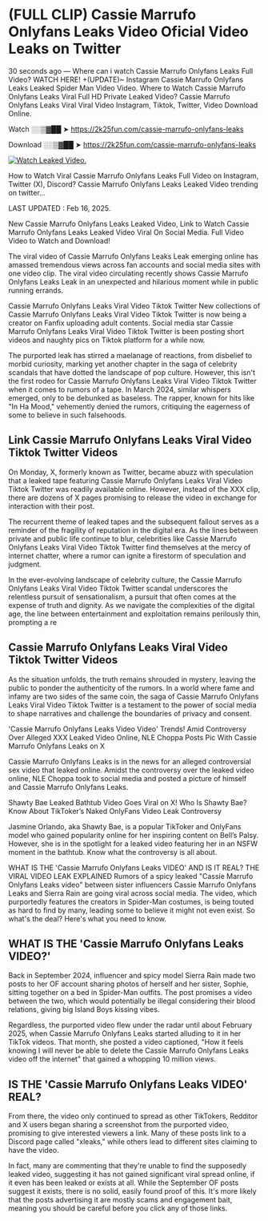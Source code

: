 # (FULL CLIP) Cassie Marrufo Onlyfans Leaks Video Oficial Video Leaks on Twitter

30 seconds ago — Where can i watch Cassie Marrufo Onlyfans Leaks Full Video? WATCH HERE! +(UPDATE)~ Instagram Cassie Marrufo Onlyfans Leaks Leaked Spider Man Video Video. Where to Watch Cassie Marrufo Onlyfans Leaks Viral Full HD Private Leaked Video? Cassie Marrufo Onlyfans Leaks Viral Viral Video Instagram, Tiktok, Twitter, Video Download Online.

Watch ░░▒▓██ ➤ https://2k25fun.com/cassie-marrufo-onlyfans-leaks

Download ░░▒▓██ ➤ https://2k25fun.com/cassie-marrufo-onlyfans-leaks

[![Watch Leaked Video.](https://miro.medium.com/v2/resize:fit:828/format:webp/1*cilzJN44JGOrTw9NJCrNHA.gif "Watch Leaked Video")](https://2k25fun.com/cassie-marrufo-onlyfans-leaks)

How to Watch Viral Cassie Marrufo Onlyfans Leaks Full Video on Instagram, Twitter (X), Discord? Cassie Marrufo Onlyfans Leaks Leaked Video trending on twitter...

LAST UPDATED : Feb 16, 2025.

New Cassie Marrufo Onlyfans Leaks Leaked Video, Link to Watch Cassie Marrufo Onlyfans Leaks Leaked Video Viral On Social Media. Full Video Video to Watch and Download!

The viral video of Cassie Marrufo Onlyfans Leaks Leak emerging online has amassed tremendous views across fan accounts and social media sites with one video clip. The viral video circulating recently shows Cassie Marrufo Onlyfans Leaks Leak in an unexpected and hilarious moment while in public running errands.

Cassie Marrufo Onlyfans Leaks Viral Video Tiktok Twitter New collections of Cassie Marrufo Onlyfans Leaks Viral Video Tiktok Twitter is now being a creator on Fanfix uploading adult contents. Social media star Cassie Marrufo Onlyfans Leaks Viral Video Tiktok Twitter is been posting short videos and naughty pics on Tiktok platform for a while now.

The purported leak has stirred a maelanage of reactions, from disbelief to morbid curiosity, marking yet another chapter in the saga of celebrity scandals that have dotted the landscape of pop culture. However, this isn't the first rodeo for Cassie Marrufo Onlyfans Leaks Viral Video Tiktok Twitter when it comes to rumors of a tape. In March 2024, similar whispers emerged, only to be debunked as baseless. The rapper, known for hits like "In Ha Mood," vehemently denied the rumors, critiquing the eagerness of some to believe in such falsehoods.

## Link Cassie Marrufo Onlyfans Leaks Viral Video Tiktok Twitter Videos

On Monday, X, formerly known as Twitter, became abuzz with speculation that a leaked tape featuring Cassie Marrufo Onlyfans Leaks Viral Video Tiktok Twitter was readily available online. However, instead of the XXX clip, there are dozens of X pages promising to release the video in exchange for interaction with their post.

The recurrent theme of leaked tapes and the subsequent fallout serves as a reminder of the fragility of reputation in the digital era. As the lines between private and public life continue to blur, celebrities like Cassie Marrufo Onlyfans Leaks Viral Video Tiktok Twitter find themselves at the mercy of internet chatter, where a rumor can ignite a firestorm of speculation and judgment.

In the ever-evolving landscape of celebrity culture, the Cassie Marrufo Onlyfans Leaks Viral Video Tiktok Twitter scandal underscores the relentless pursuit of sensationalism, a pursuit that often comes at the expense of truth and dignity. As we navigate the complexities of the digital age, the line between entertainment and exploitation remains perilously thin, prompting a re

##  Cassie Marrufo Onlyfans Leaks Viral Video Tiktok Twitter Videos

As the situation unfolds, the truth remains shrouded in mystery, leaving the public to ponder the authenticity of the rumors. In a world where fame and infamy are two sides of the same coin, the saga of Cassie Marrufo Onlyfans Leaks Viral Video Tiktok Twitter is a testament to the power of social media to shape narratives and challenge the boundaries of privacy and consent.

'Cassie Marrufo Onlyfans Leaks Video Video' Trends! Amid Controversy Over Alleged XXX Leaked Video Online, NLE Choppa Posts Pic With Cassie Marrufo Onlyfans Leaks on X

Cassie Marrufo Onlyfans Leaks is in the news for an alleged controversial sex video that leaked online. Amidst the controversy over the leaked video online, NLE Choppa took to social media and posted a picture of himself and Cassie Marrufo Onlyfans Leaks.

Shawty Bae Leaked Bathtub Video Goes Viral on X! Who Is Shawty Bae? Know About TikToker’s Naked OnlyFans Video Leak Controversy

Jasmine Orlando, aka Shawty Bae, is a popular TikToker and OnlyFans model who gained popularity online for her inspiring content on Bell’s Palsy. However, she is in the spotlight for a leaked video featuring her in an NSFW moment in the bathtub. Know what the controversy is all about.

WHAT IS THE 'Cassie Marrufo Onlyfans Leaks VIDEO' AND IS IT REAL? THE VIRAL VIDEO LEAK EXPLAINED Rumors of a spicy leaked "Cassie Marrufo Onlyfans Leaks video" between sister influencers Cassie Marrufo Onlyfans Leaks and Sierra Rain are going viral across social media. The video, which purportedly features the creators in Spider-Man costumes, is being touted as hard to find by many, leading some to believe it might not even exist. So what's the deal? Here's what you need to know.

## WHAT IS THE 'Cassie Marrufo Onlyfans Leaks VIDEO?'

Back in September 2024, influencer and spicy model Sierra Rain made two posts to her OF account sharing photos of herself and her sister, Sophie, sitting together on a bed in Spider-Man outfits. The post promises a video between the two, which would potentially be illegal considering their blood relations, giving big Island Boys kissing vibes.

Regardless, the purported video flew under the radar until about February 2025, when Cassie Marrufo Onlyfans Leaks started alluding to it in her TikTok videos. That month, she posted a video captioned, "How it feels knowing I will never be able to delete the Cassie Marrufo Onlyfans Leaks video off the internet" that gained a whopping 10 million views.

## IS THE 'Cassie Marrufo Onlyfans Leaks VIDEO' REAL?

From there, the video only continued to spread as other TikTokers, Redditor and X users began sharing a screenshot from the purported video, promising to give interested viewers a link. Many of these posts link to a Discord page called "xleaks," while others lead to different sites claiming to have the video.

In fact, many are commenting that they're unable to find the supposedly leaked video, suggesting it has not gained significant viral spread online, if it even has been leaked or exists at all. While the September OF posts suggest it exists, there is no solid, easily found proof of this. It's more likely that the posts advertising it are mostly scams and engagement bait, meaning you should be careful before you click any of those links.